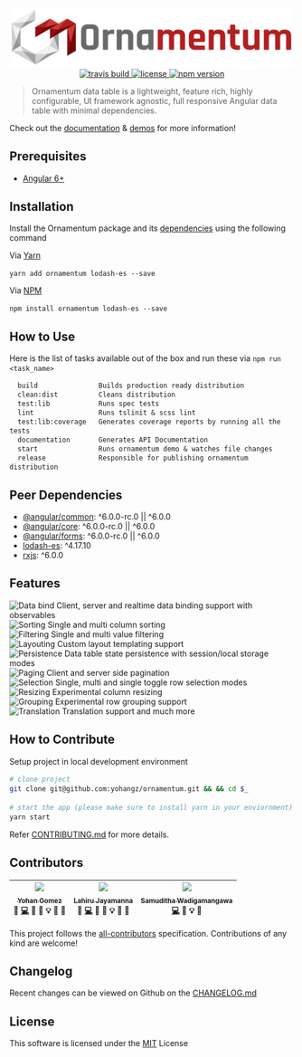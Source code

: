 <p align="center">
  <img src="./documentation/images/ornamentum.svg" alt="ornamentum"/>
  
  <a href="https://travis-ci.org/yohangz/ornamentum">
    <img src="https://travis-ci.org/yohangz/ornamentum.svg?branch=master" alt="travis build" height="18">
  </a>
  <a href="https://github.com/yohangz/ornamentum/blob/master/LICENSE">
    <img src="https://img.shields.io/badge/license-MIT-blue.svg?style=flat" alt="license" height="18">
  </a>  
  <a href="https://badge.fury.io/js/ornamentum">
    <img src="https://badge.fury.io/js/ornamentum.svg" alt="npm version" height="18">
  </a>
</p>

> Ornamentum data table is a lightweight, feature rich, highly configurable, UI framework agnostic, full responsive Angular data table with minimal dependencies. 

Check out the [documentation](https://ornamentum.app/api-docs/) & [demos](https://ornamentum.app/) for more information!

## Prerequisites

- [Angular 6+](https://angular.io/)

## Installation

Install the Ornamentum package and its [dependencies](#peer-dependencies) using the following command

Via [Yarn](https://yarnpkg.com/lang/en/)

```yarn add ornamentum lodash-es --save```

Via [NPM](https://www.npmjs.com/)

```npm install ornamentum lodash-es --save```

## How to Use

Here is the list of tasks available out of the box and run these via `npm run <task_name>`

```
  build               Builds production ready distribution
  clean:dist          Cleans distribution
  test:lib            Runs spec tests
  lint                Runs tslinit & scss lint
  test:lib:coverage   Generates coverage reports by running all the tests
  documentation       Generates API Documentation
  start               Runs ornamentum demo & watches file changes
  release             Responsible for publishing ornamentum distribution
```

## Peer Dependencies

- [@angular/common](https://www.npmjs.com/package/@angular/common): ^6.0.0-rc.0 || ^6.0.0
- [@angular/core](https://www.npmjs.com/package/@angular/core): ^6.0.0-rc.0 || ^6.0.0
- [@angular/forms](https://www.npmjs.com/package/@angular/forms): ^6.0.0-rc.0 || ^6.0.0
- [lodash-es](https://www.npmjs.com/package/lodash-es): ^4.17.10
- [rxjs](https://rxjs-dev.firebaseapp.com/): ^6.0.0

## Features

<img src="./documentation/images/data.svg" alt="Data bind"/> Client, server and realtime data binding support with observables </br>
<img src="./documentation/images/sort.svg" alt="Sorting"/> Single and multi column sorting </br>
<img src="./documentation/images/filter.svg" alt="Filtering"/> Single and multi value filtering </br>
<img src="./documentation/images/layout.svg" alt="Layouting"/> Custom layout templating support </br>
<img src="./documentation/images/persist.svg" alt="Persistence"/> Data table state persistence with session/local storage modes </br>
<img src="./documentation/images/paging.svg" alt="Paging"/> Client and server side pagination </br>
<img src="./documentation/images/select.svg" alt="Selection"/> Single, multi and single toggle row selection modes </br>
<img src="./documentation/images/resize.svg" alt="Resizing"/> Experimental column resizing </br>
<img src="./documentation/images/group.svg" alt="Grouping"/> Experimental row grouping support </br>
<img src="./documentation/images/translate.svg" alt="Translation"/> Translation support and much more

## How to Contribute

Setup project in local development environment

```sh
# clone project
git clone git@github.com:yohangz/ornamentum.git && && cd $_

# start the app (please make sure to install yarn in your enviornment)
yarn start
```
Refer [CONTRIBUTING.md](https://github.com/yohangz/ornamentum/blob/master/CONTRIBUTING.md) for more details.

## Contributors

<!-- ALL-CONTRIBUTORS-LIST:START - Do not remove or modify this section -->
|[<img src="https://avatars2.githubusercontent.com/u/5279079?s=400&v=4" width="100px;"/><br /><sub>Yohan Gomez</sub>][yohan-profile]<br />💬 [💻](https://github.com/yohangz/ornamentum/commits?author=yohangz) 📖 🎨 💡 🤔 👀|[<img src="https://avatars2.githubusercontent.com/u/6312524?s=400&u=efc9267c6f903c379fafaaf7b3b0d9a939474c01&v=4" width="100px;"/><br /><sub>Lahiru Jayamanna</sub>][lahiru-profile]<br />💬 [💻](https://github.com/yohangz/ornamentum/commits?author=lahiruz) 📖 🎨 💡 🤔 👀|[<img src="https://avatars2.githubusercontent.com/u/35022498?s=400&v=4" width="100px;"/><br /><sub>Samuditha Wadigamangawa</sub>][samuditha-profile]<br />[💻](https://github.com/yohangz/ornamentum/commits?author=samudithaw) 🎨 💡 🤔|
| :---: | :---: | :---: |
<!-- ALL-CONTRIBUTORS-LIST:END -->

This project follows the [all-contributors](https://github.com/kentcdodds/all-contributors) specification.
Contributions of any kind are welcome!

## Changelog

Recent changes can be viewed on Github on the [CHANGELOG.md](https://github.com/yohangz/ornamentum/blob/master/CHANGELOG.md)

## License

This software is licensed under the [MIT][license] License

[license]: https://github.com/yohangz/ornamentum/blob/master/LICENSE

[yohan-profile]: https://github.com/yohangz
[lahiru-profile]: https://github.com/lahiruz
[samuditha-profile]: https://github.com/samudithaw
